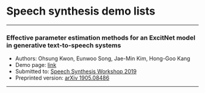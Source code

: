 # Speech synthesis demo lists
---

### Effective parameter estimation methods for an ExcitNet model in generative text-to-speech systems
- Authors: Ohsung Kwon, Eunwoo Song, Jae-Min Kim, Hong-Goo Kang
- Demo page: [link](https://sewplay.github.io/demos/gst_tacotron2_excitnet/)
- Submitted to: [Speech Synthesis Workshop 2019](http://ssw10.oeaw.ac.at/)
- Preprinted version:  [arXiv 1905.08486](https://arxiv.org/abs/1905.08486/)

---
